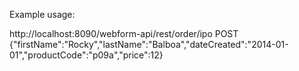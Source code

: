 Example usage:

http://localhost:8090/webform-api/rest/order/ipo
POST
{"firstName":"Rocky","lastName":"Balboa","dateCreated":"2014-01-01","productCode":"p09a","price":12}